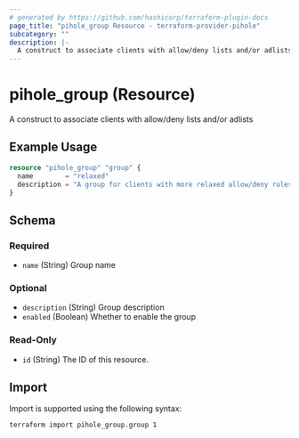 ```yaml
---
# generated by https://github.com/hashicorp/terraform-plugin-docs
page_title: "pihole_group Resource - terraform-provider-pihole"
subcategory: ""
description: |-
  A construct to associate clients with allow/deny lists and/or adlists
---
```


# pihole_group (Resource)

A construct to associate clients with allow/deny lists and/or adlists

## Example Usage

```terraform
resource "pihole_group" "group" {
  name        = "relaxed"
  description = "A group for clients with more relaxed allow/deny rules"
}
```

<!-- schema generated by tfplugindocs -->
## Schema

### Required

- `name` (String) Group name

### Optional

- `description` (String) Group description
- `enabled` (Boolean) Whether to enable the group

### Read-Only

- `id` (String) The ID of this resource.

## Import

Import is supported using the following syntax:

```shell
terraform import pihole_group.group 1
```
